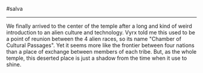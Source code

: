 #salva 

---

We finally arrived to the center of the temple after a long and kind of weird introduction to an alien culture and technology. Vyrx told me this used to be a point of reunion between the 4 alien races, so its name "Chamber of Cultural Passages". Yet it seems more like the frontier between four nations than a place of exchange between members of each tribe. But, as the whole temple, this deserted place is just a shadow from the time when it use to shine.